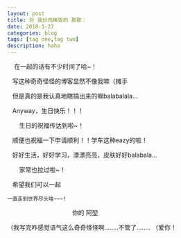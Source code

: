 ```yaml
---
layout: post
title: 对 我炒鸡稀饭的 那那：
date: 2018-1-27
categories: blog
tags: [tag one,tag two]
description: haha
---
```

    
    在一起的话有不少时间了哈~！

    写这种奇奇怪怪的博客显然不像我嘛（摊手

    但是真的是我认真地瞎搞出来的嘛balabalala...
 

    Anyway，生日快乐！！！
 
    
    生日的祝福传达到啦~！
 
    顺便也祝福一下申请顺利！！学车这种eazy的啦！
 
    好好生活，好好学习，漂漂亮亮，皮肤好好balabala...
 

    
    家常也拉过啦~！
 
    希望我们可以一起 
 
    一直走到世界尽头哇~~~!
 


                                          你的 阿堃



（我写完咋感觉语气这么奇奇怪怪啊........不管了........
（爱你！


